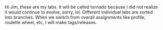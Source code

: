 Hi Jim, these are my labs. It will be called tornado because I did not realize it would continue to evolve, sorry, lol.
Different individual labs are sorted into branches. When we switch from overall assignments like profile, roulette wheel, etc, I will make tags/releases.
